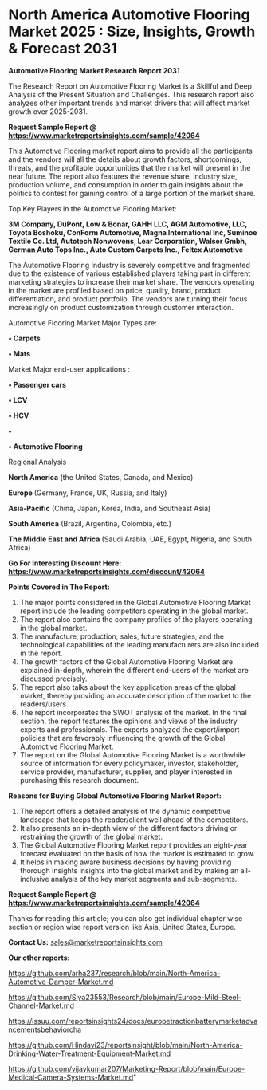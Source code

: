 # North America Automotive Flooring Market 2025 : Size, Insights, Growth & Forecast 2031

<strong>Automotive Flooring Market Research Report 2031</strong>

The Research Report on Automotive Flooring Market is a Skillful and Deep Analysis of the Present Situation and Challenges. This research report also analyzes other important trends and market drivers that will affect market growth over 2025-2031.

<strong>Request Sample Report @ <a href=https://www.marketreportsinsights.com/sample/42064>https://www.marketreportsinsights.com/sample/42064</a></strong>

This Automotive Flooring market report aims to provide all the participants and the vendors will all the details about growth factors, shortcomings, threats, and the profitable opportunities that the market will present in the near future. The report also features the revenue share, industry size, production volume, and consumption in order to gain insights about the politics to contest for gaining control of a large portion of the market share.

Top Key Players in the Automotive Flooring Market:

<strong>3M Company, DuPont, Low & Bonar, GAHH LLC, AGM Automotive, LLC, Toyota Boshoku, ConForm Automotive, Magna International Inc, Suminoe Textile Co. Ltd, Autotech Nonwovens, Lear Corporation, Walser Gmbh, German Auto Tops Inc., Auto Custom Carpets Inc., Feltex Automotive</strong>

The Automotive Flooring Industry is severely competitive and fragmented due to the existence of various established players taking part in different marketing strategies to increase their market share. The vendors operating in the market are profiled based on price, quality, brand, product differentiation, and product portfolio. The vendors are turning their focus increasingly on product customization through customer interaction.

Automotive Flooring Market Major Types are:

<strong>•  Carpets

•  Mats</strong>

Market Major end-user applications :

<strong>•  Passenger cars

•  LCV

•  HCV

•  

•  Automotive Flooring</strong>

Regional Analysis

</u><strong><b>North America</b></strong> (the United States, Canada, and Mexico)

<strong><b>Europe </b></strong>(Germany, France, UK, Russia, and Italy)

<strong><b>Asia-Pacific</b></strong> (China, Japan, Korea, India, and Southeast Asia)

<strong><b>South America</b></strong> (Brazil, Argentina, Colombia, etc.)

<strong><b>The Middle East and Africa</b></strong> (Saudi Arabia, UAE, Egypt, Nigeria, and South Africa)

<strong>Go For Interesting Discount Here: <a href=https://www.marketreportsinsights.com/discount/42064>https://www.marketreportsinsights.com/discount/42064</a></strong>

<strong>Points Covered in The Report:</strong>
<ol>
  <li>The major points considered in the Global Automotive Flooring Market report include the leading competitors operating in the global market.</li>
  <li>The report also contains the company profiles of the players operating in the global market.</li>
  <li>The manufacture, production, sales, future strategies, and the technological capabilities of the leading manufacturers are also included in the report.</li>
  <li>The growth factors of the Global Automotive Flooring Market are explained in-depth, wherein the different end-users of the market are discussed precisely.</li>
  <li>The report also talks about the key application areas of the global market, thereby providing an accurate description of the market to the readers/users.</li>
  <li>The report incorporates the SWOT analysis of the market. In the final section, the report features the opinions and views of the industry experts and professionals. The experts analyzed the export/import policies that are favorably influencing the growth of the Global Automotive Flooring Market.</li>
  <li>The report on the Global Automotive Flooring Market is a worthwhile source of information for every policymaker, investor, stakeholder, service provider, manufacturer, supplier, and player interested in purchasing this research document.</li>
</ol>
<strong>Reasons for Buying Global Automotive Flooring Market Report:</strong>

<ol>
  <li>The report offers a detailed analysis of the dynamic competitive landscape that keeps the reader/client well ahead of the competitors.</li>
  <li>It also presents an in-depth view of the different factors driving or restraining the growth of the global market.</li>
  <li>The Global Automotive Flooring Market report provides an eight-year forecast evaluated on the basis of how the market is estimated to grow.</li>
  <li>It helps in making aware business decisions by having providing thorough insights insights into the global market and by making an all-inclusive analysis of the key market segments and sub-segments.</li>
</ol>
<strong>Request Sample Report @ <a href=https://www.marketreportsinsights.com/sample/42064>https://www.marketreportsinsights.com/sample/42064</a></strong>


Thanks for reading this article; you can also get individual chapter wise section or region wise report version like Asia, United States, Europe.

<strong>Contact Us:</strong>
sales@marketreportsinsights.com

<strong>Our other reports:</strong>

<a href=https://github.com/arha237/research/blob/main/North-America-Automotive-Damper-Market.md>https://github.com/arha237/research/blob/main/North-America-Automotive-Damper-Market.md</a>

<a href=https://github.com/Siya23553/Research/blob/main/Europe-Mild-Steel-Channel-Market.md>https://github.com/Siya23553/Research/blob/main/Europe-Mild-Steel-Channel-Market.md</a>

<a href=https://issuu.com/reportsinsights24/docs/europetractionbatterymarketadvancementsbehaviorcha>https://issuu.com/reportsinsights24/docs/europetractionbatterymarketadvancementsbehaviorcha</a>

<a href=https://github.com/Hindavi23/reportsinsight/blob/main/North-America-Drinking-Water-Treatment-Equipment-Market.md>https://github.com/Hindavi23/reportsinsight/blob/main/North-America-Drinking-Water-Treatment-Equipment-Market.md</a>

<a href=https://github.com/vijaykumar207/Marketing-Report/blob/main/Europe-Medical-Camera-Systems-Market.md>https://github.com/vijaykumar207/Marketing-Report/blob/main/Europe-Medical-Camera-Systems-Market.md</a>"
